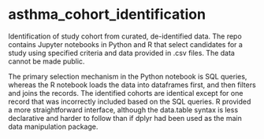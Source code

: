 # asthma_cohort_identification
Identification of study cohort from curated, de-identified data. The repo contains Jupyter notebooks in Python and R that select candidates for a study using specified criteria and data provided in .csv files. The data cannot be made public.

The primary selection mechanism in the Python notebook is SQL queries, whereas the R notebook loads the data into dataframes first, and then filters and joins the records. The identified cohorts are identical except for one record that was incorrectly included based on the SQL queries. R provided a more straightforward interface, although the data.table syntax is less declarative and harder to follow than if dplyr had been used as the main data manipulation package.  
